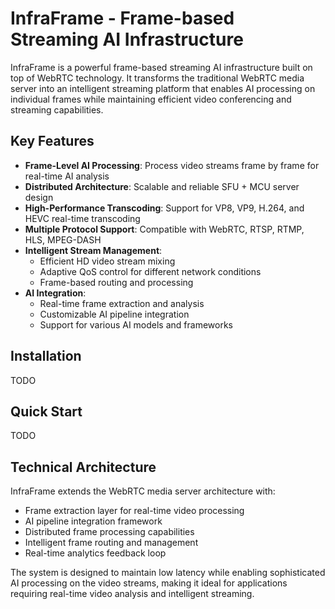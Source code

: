 # InfraFrame - Frame-based Streaming AI Infrastructure

InfraFrame is a powerful frame-based streaming AI infrastructure built on top of WebRTC technology. It transforms the traditional WebRTC media server into an intelligent streaming platform that enables AI processing on individual frames while maintaining efficient video conferencing and streaming capabilities.

## Key Features

- **Frame-Level AI Processing**: Process video streams frame by frame for real-time AI analysis
- **Distributed Architecture**: Scalable and reliable SFU + MCU server design
- **High-Performance Transcoding**: Support for VP8, VP9, H.264, and HEVC real-time transcoding
- **Multiple Protocol Support**: Compatible with WebRTC, RTSP, RTMP, HLS, MPEG-DASH
- **Intelligent Stream Management**:
  - Efficient HD video stream mixing
  - Adaptive QoS control for different network conditions
  - Frame-based routing and processing
- **AI Integration**:
  - Real-time frame extraction and analysis
  - Customizable AI pipeline integration
  - Support for various AI models and frameworks

## Installation

TODO

## Quick Start

TODO

## Technical Architecture

InfraFrame extends the WebRTC media server architecture with:
- Frame extraction layer for real-time video processing
- AI pipeline integration framework
- Distributed frame processing capabilities
- Intelligent frame routing and management
- Real-time analytics feedback loop

The system is designed to maintain low latency while enabling sophisticated AI processing on the video streams, making it ideal for applications requiring real-time video analysis and intelligent streaming.
